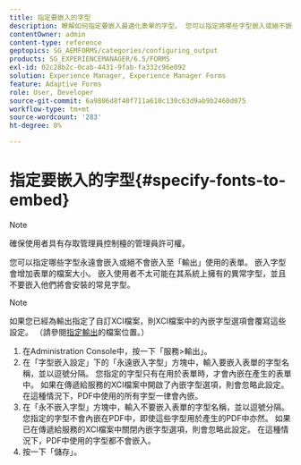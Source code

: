 ```yaml
---
title: 指定要嵌入的字型
description: 瞭解如何指定要嵌入最適化表單的字型。 您可以指定將哪些字型嵌入或絕不嵌入到Forms服務產生的表單中。
contentOwner: admin
content-type: reference
geptopics: SG_AEMFORMS/categories/configuring_output
products: SG_EXPERIENCEMANAGER/6.5/FORMS
exl-id: 02c28b2c-0cab-4431-9fab-fa332c96e092
solution: Experience Manager, Experience Manager Forms
feature: Adaptive Forms
role: User, Developer
source-git-commit: 6a9806d8f40f711a610c130c63d9ab9b2460d075
workflow-type: tm+mt
source-wordcount: '283'
ht-degree: 0%

---
```


# 指定要嵌入的字型{#specify-fonts-to-embed}

>[!NOTE]
> 
> 確保使用者具有存取管理員控制檯的管理員許可權。

您可以指定哪些字型永遠會嵌入或絕不會嵌入至「輸出」使用的表單。 嵌入字型會增加表單的檔案大小。 嵌入使用者不太可能在其系統上擁有的異常字型，並且不要嵌入他們將會安裝的常見字型。

>[!NOTE]
>
>如果您已經為輸出指定了自訂XCI檔案，則XCI檔案中的內嵌字型選項會覆寫這些設定。 （請參閱[指定輸出](/help/forms/using/admin-help/specify-file-locations-output.md#specify-file-locations-for-output)的檔案位置。）

1. 在Administration Console中，按一下「服務>輸出」。
1. 在「字型嵌入設定」下的「永遠嵌入字型」方塊中，輸入要嵌入表單的字型名稱，並以逗號分隔。 您指定的字型只有在用於表單時，才會內嵌在產生的表單中。 如果在傳遞給服務的XCI檔案中開啟了內嵌字型選項，則會忽略此設定。 在這種情況下，PDF中使用的所有字型一律會內嵌。
1. 在「永不嵌入字型」方塊中，輸入不要嵌入表單的字型名稱，並以逗號分隔。 您指定的字型不會內嵌在PDF中，即使這些字型用於產生的PDF中亦然。 如果已在傳遞給服務的XCI檔案中關閉內嵌字型選項，則會忽略此設定。 在這種情況下，PDF中使用的字型都不會嵌入。
1. 按一下「儲存」。
